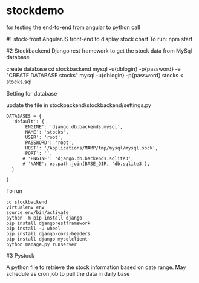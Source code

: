 # stockdemo
for testing the end-to-end from angular to python call

#1 stock-front
  AngularJS front-end to display stock chart
  To run:
    npm start
  
#2 Stockbackend
  Django rest framework to get the stock data from MySql database
  
  create database
    cd stockbackend
    mysql -u{dblogin} -p{password} -e "CREATE DATABASE stocks"
    mysql -u{dblogin} -p{password} stocks < stocks.sql
    
  Setting for database
  
  update the file in stockbackend/stockbackend/settings.py
  
    DATABASES = {
      'default': {
          'ENGINE': 'django.db.backends.mysql',
          'NAME': 'stocks',
          'USER': 'root',
          'PASSWORD': 'root',
          'HOST': '/Applications/MAMP/tmp/mysql/mysql.sock',
          'PORT': '',
          # 'ENGINE': 'django.db.backends.sqlite3',
          # 'NAME': os.path.join(BASE_DIR, 'db.sqlite3'),
      }

    }
  
  To run
  
    cd stockbackend
    virtualenv env
    source env/bin/activate
    python -m pip install django
    pip install djangorestframework
    pip install -U wheel
    pip install django-cors-headers
    pip install django mysqlclient
    python manage.py runserver
  
#3 Pystock

  A python file to retrieve the stock information based on date range. May schedule as cron job to pull the data in daily base
  
  
  
